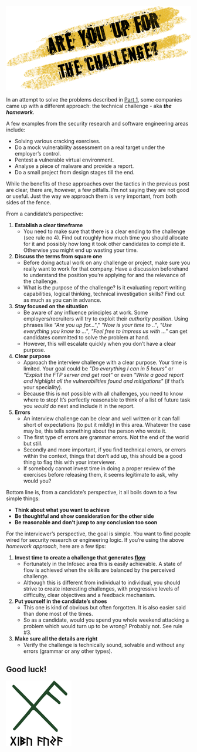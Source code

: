 ![Logo](/assets/images/challenge.png)

In an attempt to solve the problems described in 
[Part 1](https://livz.github.io/2017/06/10/the-technical-interview-part-1.html), some companies came up with 
a different approach: the technical challenge - aka _**the homework**_.

A few examples from the security research and software engineering areas include:
* Solving various cracking exercises.
* Do a mock vulnerability assessment on a real target under the employer’s control.
* Pentest a vulnerable virtual environment.
* Analyse a piece of malware and provide a report.
* Do a small project from design stages till the end. 

While the benefits of these approaches over the tactics in the previous post are clear, 
there are, however, a few pitfalls. I’m not saying they are not good or useful. 
Just the way we approach them is very important, from both sides of the fence. 

From a candidate’s perspective:

1. **Establish a clear timeframe**
    * You need to make sure that there is a clear ending to the challenge (see rule no 4). 
    Find out roughly how much time you should allocate for it and possibly how long it took other candidates to complete it. Otherwise you might end up wasting your time.
2. **Discuss the terms from square one**
    * Before doing actual work on any challenge or project, make sure you really want to work for that company. Have a discussion beforehand to understand the position you’re applying for and the relevance of the challenge. 
    * What is the purpose of the challenge? Is it evaluating report writing capabilities, logical thinking, technical investigation skills? Find out as much as you can in advance.
3. **Stay focused on the situation**
    * Be aware of any influence principles at work. Some employers/recruiters will try to exploit their _authority position_. Using phrases like *"Are you up for..."*," *"Now is your time to .."*, *"Use everything you know to ..."*, *"Feel free to impress us with ..."* can get candidates committed to solve the problem at hand.
    * However, this will escalate quickly when you don’t have a clear purpose.
4. **Clear purpose**
    * Approach the interview challenge with a clear purpose. Your time is limited. Your goal could be *"Do everything I can in 5 hours"* or *"Exploit the FTP server and get root"* or even *"Write a good report and highlight all the vulnerabilities found and mitigations"* (if that’s your speciality). 
    * Because this is not possible with all challenges, you need to know where to stop! It’s perfectly reasonable to think of a list of future task you *would do* next and include it in the report.
5. **Errors**
    * An interview challenge can be clear and well written or it can fall short of expectations (to put it mildly) in this area. Whatever the case may be, this tells something about the person who wrote it.
    * The first type of errors are grammar errors. Not the end of the world but still.
    * Secondly and more important, if you find technical errors, or errors within the context, things that don’t add up, this should be a good thing to flag this with your interviewer.
    * If somebody cannot invest time in doing a proper review of the exercises before releasing them, it seems legitimate to ask, why would you?

Bottom line is, from a candidate’s perspective, it all boils down to a few simple things:
* __Think about what you want to achieve__
* __Be thoughtful and show consideration for the other side__
* __Be reasonable and don’t jump to any conclusion too soon__
 
For the interviewer’s perspective, the goal is simple. You want to find people wired for security research or engineering logic. If you’re using the above *homework approach*, here are a few tips:
1. **Invest time to create a challenge that generates [flow](https://en.wikipedia.org/wiki/Flow_(psychology))**
    * Fortunately in the Infosec area this is easily achievable. A state of flow is achieved when the skills are balanced by the perceived challenge. 
    * Although this is different from individual to individual, you should strive to create interesting challenges, with progressive levels of difficulty, clear objectives and a feedback mechanism.
2. **Put yourself in the candidate’s shoes**
    * This one is kind of obvious but often forgotten. It is also easier said than done most of the times.
    * So as a candidate, would you spend you whole weekend attacking a problem which would turn up to be wrong? Probably not.  See rule #3.
3. **Make sure all the details are right**
    * Verify the challenge is technically sound, solvable and without any errors (grammar or any other types).
 

## Good luck!
 
![Viking rune](/assets/images/rune.png) 
 
